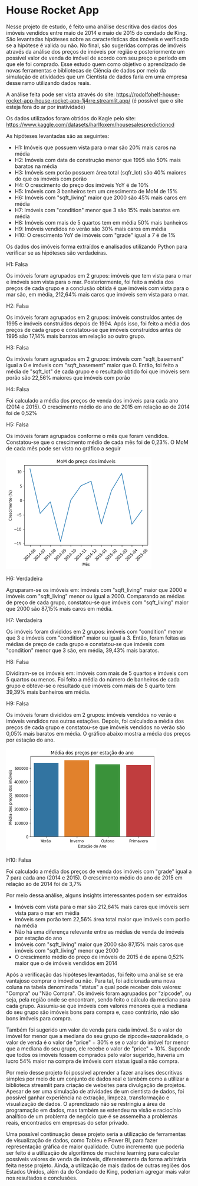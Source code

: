 # House Rocket App

Nesse projeto de estudo, é feito uma análise descritiva dos dados dos imóveis vendidos entre maio de 2014 e maio de 2015 do condado de King. São levantadas hipóteses sobre as características dos imóveis e verificado se a hipótese é valida ou não. No final, são sugeridas compras de imóveis através da análise dos preços de imóveis por região e posteriormente um possível valor de venda do imóvel de acordo com seu preço e período em que ele foi comprado. Esse estudo quem como objetivo o aprendizado de novas ferramentas e bibliotecas de Ciência de dados por meio da simulação de atividades que um Cientista de dados faria em uma empresa desse ramo utilizando dados reais.

A análise feita pode ser vista através do site: https://rodolfohelf-house-rocket-app-house-rocket-app-1j4rre.streamlit.app/ (é possível que o site esteja fora do ar por inatividade)

Os dados utilizados foram obtidos do Kagle pelo site: https://www.kaggle.com/datasets/harlfoxem/housesalespredictioncd 

As hipóteses levantadas são as seguintes:

- H1: Imóveis que possuem vista para o mar são 20% mais caros na média
- H2: Imóveis com data de construção menor que 1995 são 50% mais baratos na média
- H3: Imóveis sem porão possuem área total (sqfr_lot) são 40% maiores do que os imóveis com porão
- H4: O crescimento do preço dos imóveis YoY é de 10%
- H5: Imóveis com 3 banheiros tem um crescimento de MoM de 15%
- H6: Imóveis com "sqft_living" maior que 2000 são 45% mais caros em média
- H7: Imóveis com "condition" menor que 3 são 15% mais baratos em média
- H8: Imóveis com mais de 5 quartos tem em média 50% mais banheiros
- H9: Imóveis vendidos no verão são 30% mais caros em média
- H10: O crescimento YoY de imóveis com "grade" igual a 7 é de 1%

Os dados dos imóveis forma extraídos e analisados utilizando Python para verificar se as hipóteses são verdadeiras.

H1: Falsa

Os imóveis foram agrupados em 2 grupos: imóveis que tem vista para o mar e imóveis sem vista para o mar. Posteriormente, foi feito a média dos preços de cada grupo e a conclusão obtida é que imóveis com vista para o mar são, em média, 212,64% mais caros que imóveis sem vista para o mar.

H2: Falsa

Os imóveis foram agrupados em 2 grupos: imóveis construídos antes de 1995 e imóveis construídos depois de 1994. Após isso, foi feito a média dos preços de cada grupo e constatou-se que imóveis construídos antes de 1995 são 17,14% mais baratos em relação ao outro grupo.

H3: Falsa

Os imóveis foram agrupados em 2 grupos: imóveis com "sqft_basement" igual a 0 e imóveis com "sqft_basement" maior que 0. Então, foi feito a média de "sqft_lot" de cada grupo e o resultado obtido foi que imóveis sem porão são 22,56% maiores que imóveis com porão

H4: Falsa

Foi calculado a média dos preços de venda dos imóveis para cada ano (2014 e 2015). O crescimento médio do ano de 2015 em relação ao de 2014 foi de 0,52%

H5: Falsa

Os imóveis foram agrupados conforme o mês que foram vendidos. Constatou-se que o crescimento médio de cada mês foi de 0,23%. O MoM de cada mês pode ser visto no gráfico a seguir

![Alt text](img/MoM.png?raw=true)

H6: Verdadeira

Agruparam-se os imóveis em: imóveis com "sqft_living" maior que 2000 e imóveis com "sqft_living" menor ou igual a 2000. Comparando as médias de preço de cada grupo, constatou-se que imóveis com "sqft_living" maior que 2000 são 87,15% mais caros em média.

H7: Verdadeira

Os imóveis foram divididos em 2 grupos: imóveis com "condition" menor que 3 e imóveis com "condition" maior ou igual a 3. Então, foram feitas as médias de preço de cada grupo e constatou-se que imóveis com "condition" menor que 3 são, em média, 39,43% mais baratos.

H8: Falsa

Dividiram-se os imóveis em: imóveis com mais de 5 quartos e imóveis com 5 quartos ou menos. Foi feito a média do número de banheiros de cada grupo e obteve-se o resultado que imóveis com mais de 5 quarto tem 39,39% mais banheiros em média.

H9: Falsa

Os imóveis foram divididos em 2 grupos: imóveis vendidos no verão e imóveis vendidos nas outras estações. Depois, foi calculado a média dos preços de cada grupo e constatou-se que imóveis vendidos no verão são 0,05% mais baratos em média. O gráfico abaixo mostra a média dos preços por estação do ano.

![Alt text](img/season_mean.png?raw=true)

H10: Falsa

Foi calculado a média dos preços de venda dos imóveis com "grade" igual a 7 para cada ano (2014 e 2015). O crescimento médio do ano de 2015 em relação ao de 2014 foi de 3,7%

Por meio dessa análise, alguns insights interessantes podem ser extraídos

- Imóveis com vista para o mar são 212,64% mais caros que imóveis sem vista para o mar em média
- Imóveis sem porão tem 22,56% área total maior que imóveis com porão na média
- Não há uma diferença relevante entre as médias de venda de imóveis por estação do ano
- Imóveis com "sqft_living" maior que 2000 são 87,15% mais caros que imóveis com "sqft_living" menor que 2000
- O crescimento médio do preço de imóveis de 2015 é de apena 0,52% maior que o de imóveis vendidos em 2014

Após a verificação das hipóteses levantadas, foi feito uma análise se era vantajoso comprar o imóvel ou não. Para tal, foi adicionada uma nova coluna na tabela denominada "status" a qual pode receber dois valores: "Compra" ou "Não Compra". Os imóveis foram agrupados por "zipcode", ou seja, pela região onde se encontram, sendo feito o cálculo da mediana para cada grupo. Assumiu-se que imóveis com valores menores que a mediana do seu grupo são imóveis bons para compra e, caso contrário, não são bons imóveis para compra.

Também foi sugerido um valor de venda para cada imóvel. Se o valor do imóvel for menor que a mediana do seu grupo de zipcode+sazonalidade, o valor de venda é o valor de "price" + 30% e se
o valor do imóvel for menor que a mediana do seu grupo, ele recebe o valor de "price" + 10%. Suponde que todos os imóveis fossem comprados pelo valor sugerido, haveria um lucro 54% maior na compra de imóveis com status igual a não compra.

Por meio desse projeto foi possível aprender a fazer analises descritivas simples por meio de um conjunto de dados real e também como a utilizar a biblioteca streamlit para criação de websites para divulgação de projetos. Apesar de ser uma simulação de atividades de um cientista de dados, foi possível ganhar experiência na extração, limpeza, transformação e visualização de dados. O aprendizado não se restringiu a área de programação em dados, mas também se estendeu na visão e raciocínio analítico de um problema de negócio que é se assemelha a problemas reais, encontrados em empresas do setor privado.

Uma possível continuação desse projeto seria a utilização de ferramentas de visualização de dados, como Tableu e Power BI, para fazer representação gráfica de maior qualidade. Outro incremento que poderia ser feito é a utilização de algorítimos de machine learning para calcular possíveis valores de venda de imóveis, diferentemente da forma arbitrária feita nesse projeto. Ainda, a utilização de mais dados de outras regiões dos Estados Unidos, além da do Condado de King, poderiam agregar mais valor nos resultados e conclusões.
